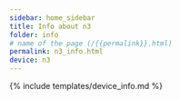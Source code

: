 ```yaml
---
sidebar: home_sidebar
title: Info about n3
folder: info
# name of the page (/{{permalink}}.html)
permalink: n3_info.html
device: n3
---
```

{% include templates/device_info.md %}
